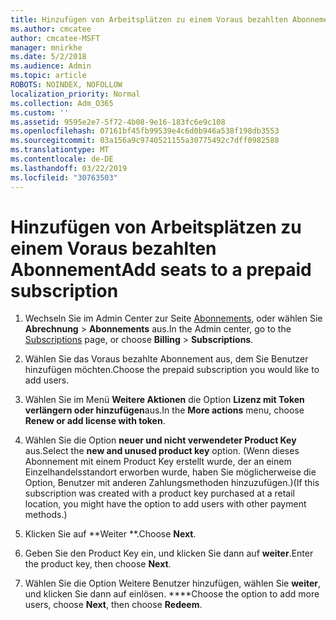 ```yaml
---
title: Hinzufügen von Arbeitsplätzen zu einem Voraus bezahlten Abonnement
ms.author: cmcatee
author: cmcatee-MSFT
manager: mnirkhe
ms.date: 5/2/2018
ms.audience: Admin
ms.topic: article
ROBOTS: NOINDEX, NOFOLLOW
localization_priority: Normal
ms.collection: Adm_O365
ms.custom: ''
ms.assetid: 9595e2e7-5f72-4b08-9e16-183fc6e9c108
ms.openlocfilehash: 07161bf45fb99539e4c6d0b946a538f198db3553
ms.sourcegitcommit: 03a156a9c9740521155a30775492c7dff0982588
ms.translationtype: MT
ms.contentlocale: de-DE
ms.lasthandoff: 03/22/2019
ms.locfileid: "30763503"
---
```

# <a name="add-seats-to-a-prepaid-subscription"></a><span data-ttu-id="246eb-102">Hinzufügen von Arbeitsplätzen zu einem Voraus bezahlten Abonnement</span><span class="sxs-lookup"><span data-stu-id="246eb-102">Add seats to a prepaid subscription</span></span>

1. <span data-ttu-id="246eb-103">Wechseln Sie im Admin Center zur Seite [Abonnements](https://go.microsoft.com/fwlink/p/?linkid=842054), oder wählen Sie **Abrechnung** \> **Abonnements** aus.</span><span class="sxs-lookup"><span data-stu-id="246eb-103">In the Admin center, go to the [Subscriptions](https://go.microsoft.com/fwlink/p/?linkid=842054) page, or choose **Billing** \> **Subscriptions**.</span></span>
    
2. <span data-ttu-id="246eb-104">Wählen Sie das Voraus bezahlte Abonnement aus, dem Sie Benutzer hinzufügen möchten.</span><span class="sxs-lookup"><span data-stu-id="246eb-104">Choose the prepaid subscription you would like to add users.</span></span>
    
3. <span data-ttu-id="246eb-105">Wählen Sie im Menü **Weitere Aktionen** die Option **Lizenz mit Token verlängern oder hinzufügen**aus.</span><span class="sxs-lookup"><span data-stu-id="246eb-105">In the **More actions** menu, choose **Renew or add license with token**.</span></span>
    
4. <span data-ttu-id="246eb-106">Wählen Sie die Option **neuer und nicht verwendeter Product Key** aus.</span><span class="sxs-lookup"><span data-stu-id="246eb-106">Select the **new and unused product key** option.</span></span> <span data-ttu-id="246eb-107">(Wenn dieses Abonnement mit einem Product Key erstellt wurde, der an einem Einzelhandelsstandort erworben wurde, haben Sie möglicherweise die Option, Benutzer mit anderen Zahlungsmethoden hinzuzufügen.)</span><span class="sxs-lookup"><span data-stu-id="246eb-107">(If this subscription was created with a product key purchased at a retail location, you might have the option to add users with other payment methods.)</span></span> 
    
5. <span data-ttu-id="246eb-108">Klicken Sie auf  \*\*Weiter \*\*.</span><span class="sxs-lookup"><span data-stu-id="246eb-108">Choose **Next**.</span></span>
    
6. <span data-ttu-id="246eb-109">Geben Sie den Product Key ein, und klicken Sie dann auf **weiter**.</span><span class="sxs-lookup"><span data-stu-id="246eb-109">Enter the product key, then choose **Next**.</span></span>
    
7. <span data-ttu-id="246eb-110">Wählen Sie die Option Weitere Benutzer hinzufügen, wählen Sie **weiter**, und klicken Sie dann auf einlösen. \*\*\*\*</span><span class="sxs-lookup"><span data-stu-id="246eb-110">Choose the option to add more users, choose **Next**, then choose **Redeem**.</span></span>
    

